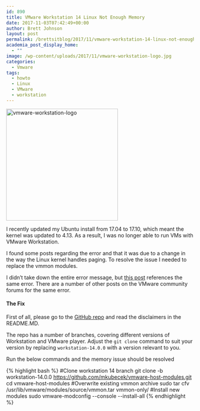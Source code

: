 ```yaml
---
id: 890
title: VMware Workstation 14 Linux Not Enough Memory
date: 2017-11-03T07:42:49+00:00
author: Brett Johnson
layout: post
permalink: /brettsitblog/2017/11/vmware-workstation-14-linux-not-enough-memory/
academia_post_display_home:
  - ""
image: /wp-content/uploads/2017/11/vmware-workstation-logo.jpg
categories:
  - Vmware
tags:
  - howto
  - Linux
  - VMware
  - workstation
---
```


[<img class="alignnone size-medium wp-image-891" src="https://sdbrett.com/BrettsITBlog/wp-content/uploads/2017/11/vmware-workstation-logo-300x300.jpg" alt="vmware-workstation-logo" width="300" height="300" srcset="https://sdbrett.com/assets/images2017/11/vmware-workstation-logo-300x300.jpg 300w, https://sdbrett.com/assets/images2017/11/vmware-workstation-logo-150x150.jpg 150w, https://sdbrett.com/assets/images2017/11/vmware-workstation-logo-260x260.jpg 260w, https://sdbrett.com/assets/images2017/11/vmware-workstation-logo.jpg 400w" sizes="(max-width: 300px) 100vw, 300px" />](https://sdbrett.com/BrettsITBlog/wp-content/uploads/2017/11/vmware-workstation-logo.jpg)

I recently updated my Ubuntu install from 17.04 to 17.10, which meant the kernel was updated to 4.13. As a result, I was no longer able to run VMs with VMware Workstation.

I found some posts regarding the error and that it was due to a change in the way the Linux kernel handles paging. To resolve the issue I needed to replace the vmmon modules.

I didn&#8217;t take down the entire error message, but [this post](https://superuser.com/questions/1255099/vmware-workstation-not-enough-physical-memory-since-last-update) references the same error. There are a number of other posts on the VMware community forums for the same error.

#### The Fix

First of all, please go to the [GitHub repo](https://github.com/mkubecek/vmware-host-modules/tree/workstation-14.0.0) and read the disclaimers in the README.MD.

The repo has a number of branches, covering different versions of Workstation and VMware player. Adjust the `git clone` command to suit your version by replacing `workstation-14.0.0` with a version relevant to you.

Run the below commands and the memory issue should be resolved

{% highlight bash %}
#Clone workstation 14 branch
git clone -b workstation-14.0.0 https://github.com/mkubecek/vmware-host-modules.git
cd vmware-host-modules
#Overwrite existing vmmon archive
sudo tar cfv /usr/lib/vmware/modules/source/vmmon.tar vmmon-only/
#Install new modules
sudo vmware-modconfig --console --install-all
{% endhighlight %}